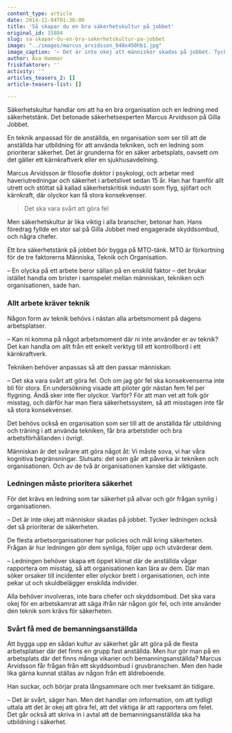 ```yaml
---
content_type: article
date: 2014-11-04T01:36:00
title: 'Så skapar du en bra säkerhetskultur på jobbet'
original_id: 15804
slug: sa-skapar-du-en-bra-sakerhetskultur-pa-jobbet
image: "../images/marcus_arvidsson_940x450hb1.jpg"
image_caption: '– Det är inte okej att människor skadas på jobbet. Tycker ledningen också det, så prioriterar de säkerheten, säger säkerhetsexperten Marcus Arvidsson.'
author: Åsa Hammar
friskfaktorer: ''
activity: ''
articles_teasers_2: []
article-teasers-list: []

---
```


Säkerhetskultur handlar om att ha en bra organisation och en ledning med säkerhetstänk. Det betonade säkerhetsexperten Marcus Arvidsson på Gilla Jobbet.

En teknik anpassad för de anställda, en organisation som ser till att de anställda har utbildning för att använda tekniken, och en ledning som prioriterar säkerhet. Det är grunderna för en säker arbetsplats, oavsett om det gäller ett kärnkraftverk eller en sjukhusavdelning.

Marcus Arvidsson är filosofie doktor i psykologi, och arbetar med haveriutredningar och säkerhet i arbetslivet sedan 15 år. Han har framför allt utrett och stöttat så kallad säkerhetskritisk industri som flyg, sjöfart och kärnkraft, där olyckor kan få stora konsekvenser.

> Det ska vara svårt att göra fel

Men säkerhetskultur är lika viktig i alla branscher, betonar han. Hans föredrag fyllde en stor sal på Gilla Jobbet med engagerade skyddsombud, och några chefer.

Ett bra säkerhetstänk på jobbet bör bygga på MTO-tänk. MTO är förkortning för de tre faktorerna Människa, Teknik och Organisation.

– En olycka på ett arbete beror sällan på en enskild faktor – det brukar istället handla om brister i samspelet mellan människan, tekniken och organisationen, sade han.

### Allt arbete kräver teknik

Någon form av teknik behövs i nästan alla arbetsmoment på dagens arbetsplatser.

– Kan ni komma på något arbetsmoment där ni inte använder er av teknik? Det kan handla om allt från ett enkelt verktyg till ett kontrollbord i ett kärnkraftverk.

Tekniken behöver anpassas så att den passar människan.

– Det ska vara svårt att göra fel. Och om jag gör fel ska konsekvenserna inte bli för stora. En undersökning visade att piloter gör nästan fem fel per flygning. Ändå sker inte fler olyckor. Varför? För att man vet att folk gör misstag, och därför har man flera säkerhetssystem, så att misstagen inte får så stora konsekvenser.

Det behövs också en organisation som ser till att de anställda får utbildning och träning i att använda tekniken, får bra arbetstider och bra arbetsförhållanden i övrigt.

Människan är det svårare att göra något åt: Vi måste sova, vi har våra kognitiva begränsningar. Slutsats: det som går att påverka är tekniken och organisationen. Och av de två är organisationen kanske det viktigaste.

### Ledningen måste prioritera säkerhet

För det krävs en ledning som tar säkerhet på allvar och gör frågan synlig i organisationen.

– Det är inte okej att människor skadas på jobbet. Tycker ledningen också det så prioriterar de säkerheten.

De flesta arbetsorganisationer har policies och mål kring säkerheten. Frågan är hur ledningen gör dem synliga, följer upp och utvärderar dem.

– Ledningen behöver skapa ett öppet klimat där de anställda vågar rapportera om misstag, så att organisationen kan lära av dem. Där man söker orsaker till incidenter eller olyckor brett i organisationen, och inte pekar ut och skuldbelägger enskilda individer.

Alla behöver involveras, inte bara chefer och skyddsombud. Det ska vara okej för en arbetskamrat att säga ifrån när någon gör fel, och inte använder den teknik som krävs för säkerheten.

### Svårt få med de bemanningsanställda

Att bygga upp en sådan kultur av säkerhet går att göra på de flesta arbetsplatser där det finns en grupp fast anställda. Men hur gör man på en arbetsplats där det finns många vikarier och bemanningsanställda? Marcus Arvidsson får frågan från ett skyddsombud i gruvbranschen. Men den hade lika gärna kunnat ställas av någon från ett äldreboende.

Han suckar, och börjar prata långsammare och mer tveksamt än tidigare.

– Det är svårt, säger han. Men det handlar om information, om att tydligt uttala att det är okej att göra fel, att det viktiga är att rapportera om felet. Det går också att skriva in i avtal att de bemanningsanställda ska ha utbildning i säkerhet.

